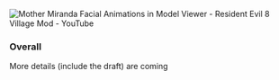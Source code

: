 

![Mother Miranda Facial Animations in Model Viewer - Resident Evil 8 Village Mod - YouTube](https://i.ytimg.com/vi/v14NVtO8gP0/maxresdefault.jpg)

### Overall 







More details (include the draft) are coming